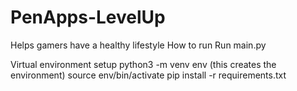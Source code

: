 # PenApps-LevelUp
Helps gamers have a healthy lifestyle
How to run
Run main.py

Virtual environment setup
python3 -m venv env (this creates the environment) source env/bin/activate pip install -r requirements.txt
